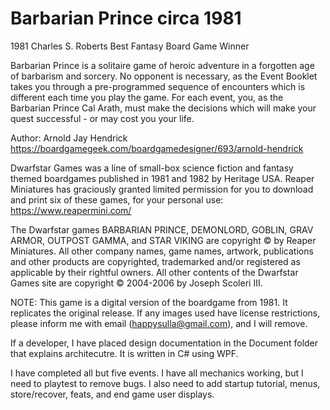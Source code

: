 # Barbarian Prince circa 1981

1981 Charles S. Roberts Best Fantasy Board Game Winner

Barbarian Prince is a solitaire game of heroic adventure in a forgotten age of barbarism and sorcery. No opponent is necessary, as the Event Booklet takes you through a pre-programmed sequence of encounters which is different each time you play the game. For each event, you, as the Barbarian Prince Cal Arath, must make the decisions which will make your quest successful - or may cost you your life.

Author: Arnold Jay Hendrick https://boardgamegeek.com/boardgamedesigner/693/arnold-hendrick

Dwarfstar Games was a line of small-box science fiction and fantasy themed boardgames published in 1981 and 1982 by Heritage USA. Reaper Miniatures has graciously granted limited permission for you to download and print six of these games, for your personal use: https://www.reapermini.com/

The Dwarfstar games BARBARIAN PRINCE, DEMONLORD, GOBLIN, GRAV ARMOR, OUTPOST GAMMA, and STAR VIKING are copyright © by Reaper Miniatures.
All other company names, game names, artwork, publications and other products are copyrighted, trademarked and/or registered as applicable by their rightful owners.
All other contents of the Dwarfstar Games site are copyright © 2004-2006 by Joseph Scoleri III.

NOTE: This game is a digital version of the boardgame from 1981. It replicates the original release. If any images used have license restrictions, please inform me with email (happysulla@gmail.com), and I will remove.

If a developer, I have placed design documentation in the Document folder that explains architecutre. It is written in C# using WPF. 

I have completed all but five events. I have all mechanics working, but I need to playtest to remove bugs. I also need to add startup tutorial, menus, store/recover, feats, and end game user displays.

